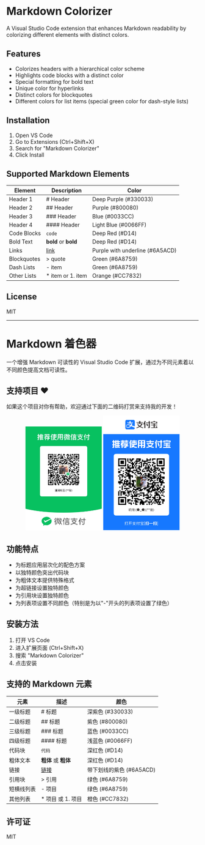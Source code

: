 # Markdown Colorizer

A Visual Studio Code extension that enhances Markdown readability by colorizing different elements with distinct colors.

## Features

- Colorizes headers with a hierarchical color scheme
- Highlights code blocks with a distinct color
- Special formatting for bold text
- Unique color for hyperlinks
- Distinct colors for blockquotes
- Different colors for list items (special green color for dash-style lists)

## Installation

1. Open VS Code
2. Go to Extensions (Ctrl+Shift+X)
3. Search for "Markdown Colorizer"
4. Click Install

## Supported Markdown Elements

| Element | Description | Color |
|---------|-------------|-------|
| Header 1 | # Header | Deep Purple (#330033) |
| Header 2 | ## Header | Purple (#800080) |
| Header 3 | ### Header | Blue (#0033CC) |
| Header 4 | #### Header | Light Blue (#0066FF) |
| Code Blocks | ```code``` | Deep Red (#D14) |
| Bold Text | **bold** or __bold__ | Deep Red (#D14) |
| Links | [link](url) | Purple with underline (#6A5ACD) |
| Blockquotes | > quote | Green (#6A8759) |
| Dash Lists | - item | Green (#6A8759) |
| Other Lists | * item or 1. item | Orange (#CC7832) |

## License

MIT

---

# Markdown 着色器

一个增强 Markdown 可读性的 Visual Studio Code 扩展，通过为不同元素着以不同颜色提高文档可读性。

## 支持项目 ❤️

如果这个项目对你有帮助，欢迎通过下面的二维码打赏来支持我的开发！

<p align="center">
  <img src="https://raw.githubusercontent.com/woscxy/markdown-colorizer/main/images/wechat_pay.jpg" alt="微信打赏" width="200"/>
  <img src="https://raw.githubusercontent.com/woscxy/markdown-colorizer/main/images/alipay_pay.jpg" alt="支付宝打赏" width="200"/>
</p>

## 功能特点

- 为标题应用层次化的配色方案
- 以独特颜色突出代码块
- 为粗体文本提供特殊格式
- 为超链接设置独特颜色
- 为引用块设置独特颜色
- 为列表项设置不同颜色（特别是为以"-"开头的列表项设置了绿色）

## 安装方法

1. 打开 VS Code
2. 进入扩展页面 (Ctrl+Shift+X)
3. 搜索 "Markdown Colorizer"
4. 点击安装

## 支持的 Markdown 元素

| 元素 | 描述 | 颜色 |
|------|------|------|
| 一级标题 | # 标题 | 深紫色 (#330033) |
| 二级标题 | ## 标题 | 紫色 (#800080) |
| 三级标题 | ### 标题 | 蓝色 (#0033CC) |
| 四级标题 | #### 标题 | 浅蓝色 (#0066FF) |
| 代码块 | ```代码``` | 深红色 (#D14) |
| 粗体文本 | **粗体** 或 __粗体__ | 深红色 (#D14) |
| 链接 | [链接](url) | 带下划线的紫色 (#6A5ACD) |
| 引用块 | > 引用 | 绿色 (#6A8759) |
| 短横线列表 | - 项目 | 绿色 (#6A8759) |
| 其他列表 | * 项目 或 1. 项目 | 橙色 (#CC7832) |

## 许可证

MIT

